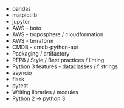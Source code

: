 * pandas
* matplotlib
* jupyter
* AWS - boto
* AWS - troposphere / cloudformation
* AWS - terraform
* CMDB - cmdb-python-api
* Packaging / artifactory
* PEP8 / Style / Best practices / linting
* Python 3 features - dataclasses / f strings
* asyncio
* flask
* pytest
* Writing libraries / modules
* Python 2 -> python 3
